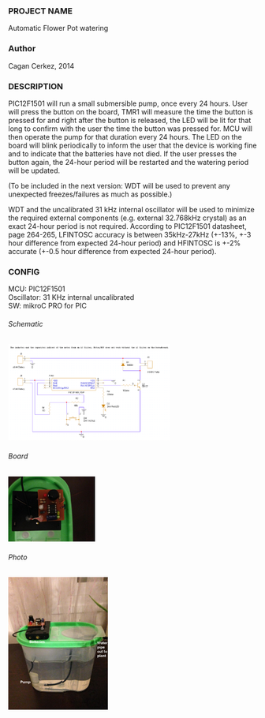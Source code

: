 <h3>PROJECT NAME</h3>
Automatic Flower Pot watering
     
<h3>Author</h3>
Cagan Cerkez, 2014
     
<h3>DESCRIPTION</h3>
PIC12F1501 will run a small submersible pump, once every 24 hours. User will
press the button on the board, TMR1 will measure the time the button is pressed for and
right after the button is released, the LED will be lit for that long to confirm with 
the user the time the button was pressed for. MCU will then operate the pump for that
duration every 24 hours. The LED on the board will blink periodically to inform the 
user that the device is working fine and to indicate that the batteries have not died.
If the user presses the button again, the 24-hour period will be restarted
and the watering period will be updated.

(To be included in the next version: WDT will be used to prevent any unexpected 
freezes/failures as much as possible.)
     
WDT and the uncalibrated 31 kHz internal oscillator will be used to minimize the
required external components (e.g. external 32.768kHz crystal) as an exact 24-hour 
period is not required. According to PIC12F1501 datasheet, page 264-265, LFINTOSC
accuracy is between 35kHz-27kHz (+-13%, +-3 hour difference from expected 24-hour period) 
and HFINTOSC is +-2% accurate (+-0.5 hour difference from expected 24-hour period).
     
<h3>CONFIG</h3>
MCU:                      PIC12F1501<br/>
Oscillator:               31 KHz internal uncalibrated<br/>
SW:                       mikroC PRO for PIC<br/>

<h6>Schematic</h6>
<img src="https://github.com/Choo57/Microchip/blob/main/Automatic%20Flower%20Pot%20Watering/Schematic.PNG" width=65% height=65%>

<h6>Board</h6>
<img src="https://github.com/Choo57/Microchip/blob/main/Automatic%20Flower%20Pot%20Watering/photo%20-%20board.png" width=35% height=35%>

<h6>Photo</h6>
<img src="https://github.com/Choo57/Microchip/blob/main/Automatic%20Flower%20Pot%20Watering/photo%20-%20complete.png" width=40% height=40%>
